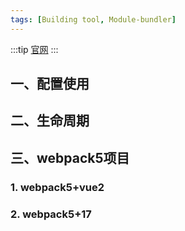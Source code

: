 ```yaml
---
tags: [Building tool, Module-bundler]
---
```


:::tip
[官网](https://webpack.js.org/)
:::

## 一、配置使用

## 二、生命周期

## 三、webpack5项目
### 1. webpack5+vue2
### 2. webpack5+17